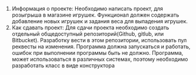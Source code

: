 1. Информация о проекте:
Необходимо написать проект, для розыгрыша в магазине игрушек. 
Функционал должен содержать добавление новых игрушек и задания веса для выпадения игрушек.
2. Как сдавать проект:
Для сдачи проекта необходимо создать отдельный общедоступный репозиторий(Github, gitlub, или Bitbucket). 
Разработку вести в этом репозитории, использовать пул реквесты на изменения. 
Программа должна запускаться и работать, ошибок при выполнении программы быть не должно. 
Программа, может использоваться в различных системах, поэтому необходимо разработать класс в виде конструктора